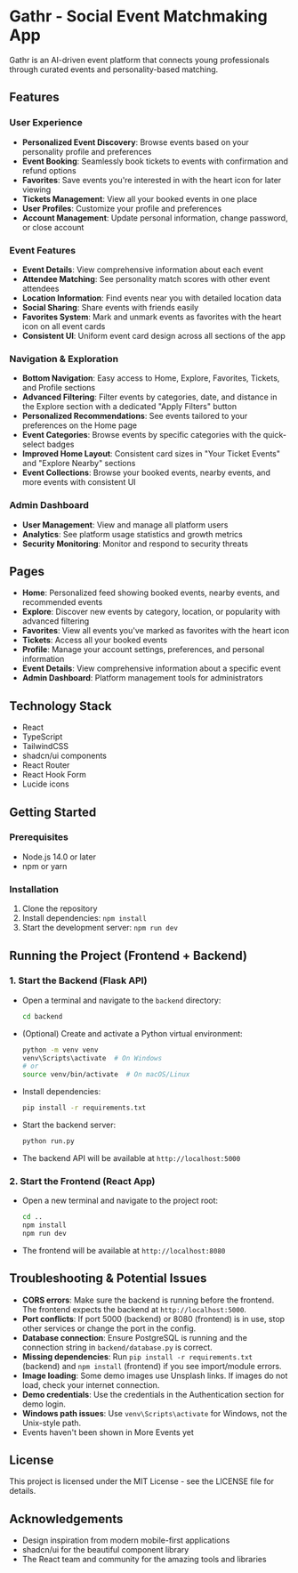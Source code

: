# Gathr - Social Event Matchmaking App

Gathr is an AI-driven event platform that connects young professionals through curated events and personality-based matching.

## Features

### User Experience
- **Personalized Event Discovery**: Browse events based on your personality profile and preferences
- **Event Booking**: Seamlessly book tickets to events with confirmation and refund options
- **Favorites**: Save events you're interested in with the heart icon for later viewing
- **Tickets Management**: View all your booked events in one place
- **User Profiles**: Customize your profile and preferences
- **Account Management**: Update personal information, change password, or close account

### Event Features
- **Event Details**: View comprehensive information about each event
- **Attendee Matching**: See personality match scores with other event attendees
- **Location Information**: Find events near you with detailed location data
- **Social Sharing**: Share events with friends easily
- **Favorites System**: Mark and unmark events as favorites with the heart icon on all event cards
- **Consistent UI**: Uniform event card design across all sections of the app

### Navigation & Exploration
- **Bottom Navigation**: Easy access to Home, Explore, Favorites, Tickets, and Profile sections
- **Advanced Filtering**: Filter events by categories, date, and distance in the Explore section with a dedicated "Apply Filters" button
- **Personalized Recommendations**: See events tailored to your preferences on the Home page
- **Event Categories**: Browse events by specific categories with the quick-select badges
- **Improved Home Layout**: Consistent card sizes in "Your Ticket Events" and "Explore Nearby" sections
- **Event Collections**: Browse your booked events, nearby events, and more events with consistent UI

### Admin Dashboard
- **User Management**: View and manage all platform users
- **Analytics**: See platform usage statistics and growth metrics
- **Security Monitoring**: Monitor and respond to security threats

## Pages
- **Home**: Personalized feed showing booked events, nearby events, and recommended events
- **Explore**: Discover new events by category, location, or popularity with advanced filtering
- **Favorites**: View all events you've marked as favorites with the heart icon
- **Tickets**: Access all your booked events
- **Profile**: Manage your account settings, preferences, and personal information
- **Event Details**: View comprehensive information about a specific event
- **Admin Dashboard**: Platform management tools for administrators

## Technology Stack
- React
- TypeScript
- TailwindCSS
- shadcn/ui components
- React Router
- React Hook Form
- Lucide icons

## Getting Started

### Prerequisites
- Node.js 14.0 or later
- npm or yarn

### Installation
1. Clone the repository
2. Install dependencies: `npm install`
3. Start the development server: `npm run dev`

## Running the Project (Frontend + Backend)

### 1. Start the Backend (Flask API)
- Open a terminal and navigate to the `backend` directory:
  ```sh
  cd backend
  ```
- (Optional) Create and activate a Python virtual environment:
  ```sh
  python -m venv venv
  venv\Scripts\activate  # On Windows
  # or
  source venv/bin/activate  # On macOS/Linux
  ```
- Install dependencies:
  ```sh
  pip install -r requirements.txt
  ```
- Start the backend server:
  ```sh
  python run.py
  ```
- The backend API will be available at `http://localhost:5000`

### 2. Start the Frontend (React App)
- Open a new terminal and navigate to the project root:
  ```sh
  cd ..
  npm install
  npm run dev
  ```
- The frontend will be available at `http://localhost:8080`

## Troubleshooting & Potential Issues
- **CORS errors**: Make sure the backend is running before the frontend. The frontend expects the backend at `http://localhost:5000`.
- **Port conflicts**: If port 5000 (backend) or 8080 (frontend) is in use, stop other services or change the port in the config.
- **Database connection**: Ensure PostgreSQL is running and the connection string in `backend/database.py` is correct.
- **Missing dependencies**: Run `pip install -r requirements.txt` (backend) and `npm install` (frontend) if you see import/module errors.
- **Image loading**: Some demo images use Unsplash links. If images do not load, check your internet connection.
- **Demo credentials**: Use the credentials in the Authentication section for demo login.
- **Windows path issues**: Use `venv\Scripts\activate` for Windows, not the Unix-style path.
- Events haven't been shown in More Events yet

## License
This project is licensed under the MIT License - see the LICENSE file for details.

## Acknowledgements
- Design inspiration from modern mobile-first applications
- shadcn/ui for the beautiful component library
- The React team and community for the amazing tools and libraries
